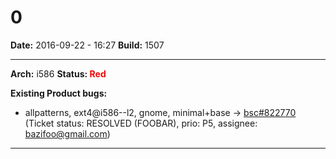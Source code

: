 # 0


**Date:** 2016-09-22 - 16:27
**Build:** 1507

<hr>

**Arch:** i586
**Status: <font color="red">Red</font>**

**Existing Product bugs:**

* allpatterns, ext4@i586--l2, gnome, minimal+base -> [bsc#822770](https://bugzilla.opensuse.org/show_bug.cgi?id=822770 "Install of grub2-efi failed") (Ticket status: RESOLVED (FOOBAR), prio: P5, assignee: bazifoo@gmail.com)



---
